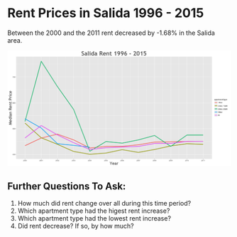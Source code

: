 Rent Prices in Salida 1996 - 2015
================

Between the 2000 and the 2011 rent decreased by -1.68% in the Salida area.

![](../images/salida.png)

Further Questions To Ask:
-------------------------

1.  How much did rent change over all during this time period?
2.  Which apartment type had the higest rent increase?
3.  Which apartment type had the lowest rent increase?
4.  Did rent decrease? If so, by how much?
